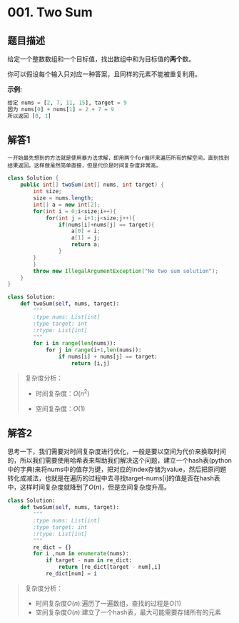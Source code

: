 # 001. Two Sum

## 题目描述

给定一个整数数组和一个目标值，找出数组中和为目标值的**两个**数。

你可以假设每个输入只对应一种答案，且同样的元素不能被重复利用。

**示例:**

```python
给定 nums = [2, 7, 11, 15], target = 9
因为 nums[0] + nums[1] = 2 + 7 = 9
所以返回 [0, 1]
```

## 解答1

 	一开始最先想到的方法就是使用暴力法求解，即用两个for循环来遍历所有的解空间，直到找到结果返回。这样做虽然简单直接，但是代价是时间复杂度非常高。

```java
class Solution {
    public int[] twoSum(int[] nums, int target) {
        int size;
        size = nums.length;
        int[] a = new int[2];
        for(int i = 0;i<size;i++){
            for(int j = i+1;j<size;j++){
                if(nums[i]+nums[j] == target){
                    a[0] = i;
                    a[1] = j;
                    return a;
                }
        }
        }
        throw new IllegalArgumentException("No two sum solution");
    }
}
```

```python
class Solution:
    def twoSum(self, nums, target):
        """
        :type nums: List[int]
        :type target: int
        :rtype: List[int]
        """
        for i in range(len(nums)):
            for j in range(i+1,len(nums)):
                if nums[i] + nums[j] == target:
                    return [i,j]
```



>复杂度分析：
>
>+ 时间复杂度：$O(n^2)$
>
>+ 空间复杂度：$O(1)$

## 解答2

​	思考一下，我们需要对时间复杂度进行优化，一般是要以空间为代价来换取时间的，所以我们需要使用哈希表来帮助我们解决这个问题，建立一个hash表(python中的字典)来将nums中的值存为键，把对应的index存储为value，然后把原问题转化成减法，也就是在遍历的过程中去寻找target-nums[i]的值是否在hash表中，这样时间复杂度就降到了$O(n)$，但是空间复杂度升高。

```python
class Solution:
    def twoSum(self, nums, target):  
        """
        :type nums: List[int]
        :type target: int
        :rtype: List[int]
        """
        re_dict = {}
        for i ,num in enumerate(nums):
            if target - num in re_dict:
                return [re_dict[target - num],i]
            re_dict[num] = i       
```



>复杂度分析：
>
>+ 时间复杂度$O(n)$:遍历了一遍数组，查找的过程是$O(1)$
>+ 空间复杂度$O(n)$:建立了一个hash表，最大可能需要存储所有的元素


